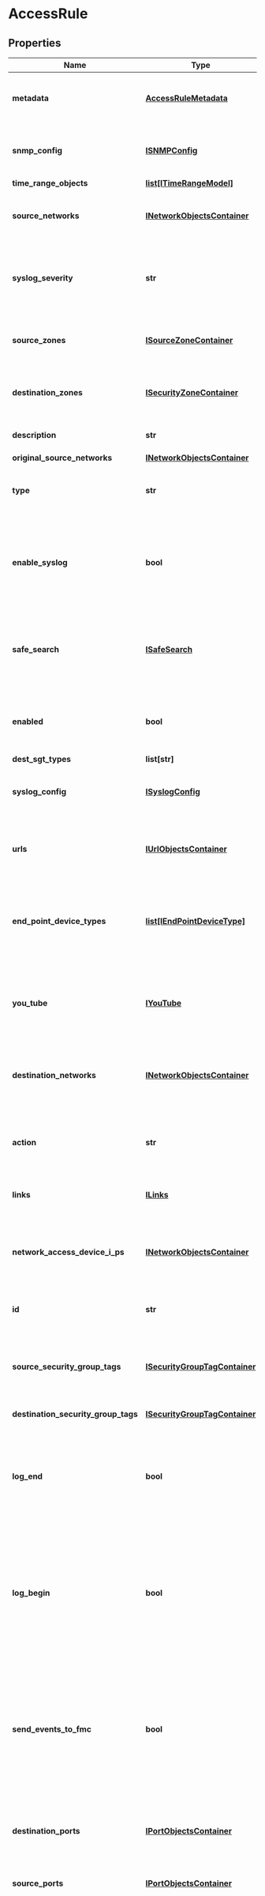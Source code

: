 # AccessRule

## Properties
Name | Type | Description | Notes
------------ | ------------- | ------------- | -------------
**metadata** | [**AccessRuleMetadata**](AccessRuleMetadata.md) | Object representing metadata attributes for the access rule. | [optional] 
**snmp_config** | [**ISNMPConfig**](ISNMPConfig.md) | Object representing the SNMP alert associated with the access rule. | [optional] 
**time_range_objects** | [**list[ITimeRangeModel]**](ITimeRangeModel.md) |  | [optional] 
**source_networks** | [**INetworkObjectsContainer**](INetworkObjectsContainer.md) | Object representing source networks selected for the access rule. | [optional] 
**syslog_severity** | **str** | Specifies the Override Severity if alerts are being sent to default syslog configuration. One of: ALERT | CRIT | DEBUG | EMERG | ERR | INFO | NOTICE | WARNING. | [optional] 
**source_zones** | [**ISourceZoneContainer**](ISourceZoneContainer.md) | Object representing source zones selected for the access rule. | [optional] 
**destination_zones** | [**ISecurityZoneContainer**](ISecurityZoneContainer.md) | Object representing destination zones selected for the access rule. | [optional] 
**description** | **str** | User provided resource description.  | [optional] 
**original_source_networks** | [**INetworkObjectsContainer**](INetworkObjectsContainer.md) |  | [optional] 
**type** | **str** | Type of the response object. This value is always AccessRule. | [optional] 
**enable_syslog** | **bool** | Boolean indicating whether the alerts associated with the access rule are sent to default syslog configuration in Access Control Logging. | [optional] 
**safe_search** | [**ISafeSearch**](ISafeSearch.md) | Object representing the SafeSearch attribute (specified on the Applications tab of the Editing Rule dialog). | [optional] 
**enabled** | **bool** | Boolean indicating whether the access rule is in effect (true) or not (false). Default is true. | [optional] 
**dest_sgt_types** | **list[str]** |  | [optional] 
**syslog_config** | [**ISyslogConfig**](ISyslogConfig.md) | Object representing the syslog alert associated with the access rule. | [optional] 
**urls** | [**IUrlObjectsContainer**](IUrlObjectsContainer.md) | Object representing the URLs and categories selected for the rule. | [optional] 
**end_point_device_types** | [**list[IEndPointDeviceType]**](IEndPointDeviceType.md) | Object representing the Endpoint Device Types (specified on the SGT/ISE Attributes tab of the Editing Rule dialog). | [optional] 
**you_tube** | [**IYouTube**](IYouTube.md) | Object representing the YouTubeEDU attribute (specified on the Applications tab of the Editing Rule dialog). | [optional] 
**destination_networks** | [**INetworkObjectsContainer**](INetworkObjectsContainer.md) | Object representing destination networks selected for the access rule. | [optional] 
**action** | **str** | Specifies the action to take when the conditions defined by the rule are met. One of: BLOCK | TRUST | NETWORK_DISCOVERY | PERMIT. | 
**links** | [**ILinks**](ILinks.md) | Object containing links to this resource. | [optional] 
**network_access_device_i_ps** | [**INetworkObjectsContainer**](INetworkObjectsContainer.md) | Object representing the Network Access Device IPs (specified on the SGT/ISE Attributes tab of the Editing Rule dialog). | [optional] 
**id** | **str** | Unique identifier (UUID) for the access rule. | [optional] 
**source_security_group_tags** | [**ISecurityGroupTagContainer**](ISecurityGroupTagContainer.md) | Object representing the Security Group Tag (specified on the SGT/ISE Attributes tab of the Editing Rule dialog). | [optional] 
**destination_security_group_tags** | [**ISecurityGroupTagContainer**](ISecurityGroupTagContainer.md) |  | [optional] 
**log_end** | **bool** | Boolean indicating whether the device will log events at the end of the connection. Default is false. If &#39;MONITOR&#39; action is selected for access rule, logEnd will always be true. | [optional] 
**log_begin** | **bool** | Boolean indicating whether the device will log events at the beginning of the connection. Default is false. If &#39;MONITOR&#39; action is selected for access rule, logBegin will always be false. | [optional] 
**send_events_to_fmc** | **bool** | Boolean indicating whether the device will send events to the Firepower Management Center event viewer. Default is false. If &#39;MONITOR&#39; action is selected for access rule, sendEventsToFMC will always be true. | [optional] 
**destination_ports** | [**IPortObjectsContainer**](IPortObjectsContainer.md) | Object representing destination ports selected for the rule. | [optional] 
**source_ports** | [**IPortObjectsContainer**](IPortObjectsContainer.md) | Object representing source ports selected for the rule. | [optional] 
**ips_policy** | [**IIntrusionPolicyModel**](IIntrusionPolicyModel.md) | Object representing the intrusion policy settings for the rule action (specified on the Inspection tab). For more information on intrusion policies, see \&quot;Access Control Using Intrusion and File Policies\&quot; in the Firepower Management Center Configuration Guide. | [optional] 
**version** | **str** | Version number of the response object. | [optional] 
**variable_set** | [**IVariableSet**](IVariableSet.md) | Object representing the variable set associated with the access rule. | [optional] 
**users** | [**IUsersContainer**](IUsersContainer.md) | Object representing users selected for the rule.  | [optional] 
**log_files** | **bool** | Boolean indicating whether the device will log file events. Default is false. | [optional] 
**file_policy** | [**IFilePolicy**](IFilePolicy.md) | Object representing the file policy settings for the rule action. | [optional] 
**comment_history_list** | [**list[ICommentHistory]**](ICommentHistory.md) | List of comments in the access rule&#39;s comment history. | [optional] 
**name** | **str** | User-specified name of the access rule. | [optional] 
**vlan_tags** | [**IVLanTagsContainer**](IVLanTagsContainer.md) | Object representing the VLAN tag set associated with the access rule. | [optional] 
**applications** | [**IApplicationsContainer**](IApplicationsContainer.md) | Object representing applications selected in the content restriction settings (on the Applications tab of the Editing Rule dialog). This includes the Safe Search and YouTube EDU services. | [optional] 

[[Back to Model list]](../README.md#documentation-for-models) [[Back to API list]](../README.md#documentation-for-api-endpoints) [[Back to README]](../README.md)


